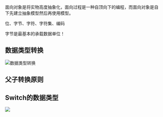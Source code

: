 面向对象是将实物高度抽象化，面向过程是一种自顶向下的编程，而面向对象是自下先建立抽象模型然后再使用模型。 

位、字节、字符、字符集、编码

字节是最基本的承载数据单位！

## 数据类型转换

![数据类型转换](D:\dev\2019dev\code\idea-workspace\Java-HandBook\插图\JavaSE学习\数据类型转换.png)





## 父子转换原则





## Switch的数据类型



![](D:\dev\2019dev\code\idea-workspace\Java-HandBook\插图\JavaSE核心\JavaSE基础学习\值传递.png)





